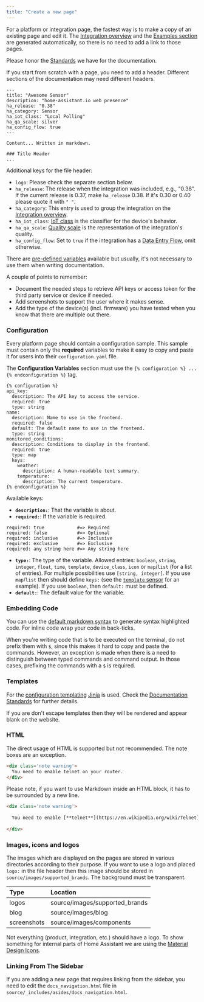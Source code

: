 ```yaml
---
title: "Create a new page"
---
```


For a platform or integration page, the fastest way is to make a copy of an existing page and edit it. The [Integration overview](https://www.home-assistant.io/components/) and the [Examples section](https://www.home-assistant.io/cookbook/) are generated automatically, so there is no need to add a link to those pages.

Please honor the [Standards](documentation_standards.md) we have for the documentation.

If you start from scratch with a page, you need to add a header. Different sections of the documentation may need different headers.

```text
---
title: "Awesome Sensor"
description: "home-assistant.io web presence"
ha_release: "0.38"
ha_category: Sensor
ha_iot_class: "Local Polling"
ha_qa_scale: silver
ha_config_flow: true
---

Content... Written in markdown.

### Title Header
...
```

Additional keys for the file header:

- `logo`: Please check the separate section below.
- `ha_release`: The release when the integration was included, e.g., "0.38". If the current release is 0.37, make `ha_release` 0.38. If it's 0.30 or 0.40 please quote it with `" "`.
- `ha_category`: This entry is used to group the integration on the [Integration overview](https://www.home-assistant.io/components/).
- `ha_iot_class`: [IoT class](https://www.home-assistant.io/blog/2016/02/12/classifying-the-internet-of-things) is the classifier for the device's behavior.
- `ha_qa_scale`: [Quality scale](https://www.home-assistant.io/docs/quality_scale/) is the representation of the integration's quality.
- `ha_config_flow`: Set to `true` if the integration has a [Data Entry Flow](https://developers.home-assistant.io/docs/en/data_entry_flow_index.html), omit otherwise.

There are [pre-defined variables](https://jekyllrb.com/docs/variables/) available but usually, it's not necessary to use them when writing documentation.

A couple of points to remember:

- Document the needed steps to retrieve API keys or access token for the third party service or device if needed.
- Add screenshots to support the user where it makes sense.
- Add the type of the device(s) (incl. firmware) you have tested when you know that there are multiple out there.

### Configuration

Every platform page should contain a configuration sample. This sample must contain only the **required** variables to make it easy to copy and paste it for users into their `configuration.yaml` file.

The **Configuration Variables** section must use the `{% configuration %} ... {% endconfiguration %}` tag.

```text
{% configuration %}
api_key:
  description: The API key to access the service.
  required: true
  type: string
name:
  description: Name to use in the frontend.
  required: false
  default: The default name to use in the frontend.
  type: string
monitored_conditions:
  description: Conditions to display in the frontend.
  required: true
  type: map
  keys:
    weather:
      description: A human-readable text summary.
    temperature:
      description: The current temperature.
{% endconfiguration %}
```

Available keys:

- **`description:`**: That the variable is about.
- **`required:`**: If the variable is required.

```text
required: true            #=> Required
required: false           #=> Optional
required: inclusive       #=> Inclusive
required: exclusive       #=> Exclusive
required: any string here #=> Any string here
```
- **`type:`**: The type of the variable. Allowed entries: `boolean`, `string`, `integer`, `float`, `time`, `template`, `device_class`, `icon` or `map`/`list` (for a list of entries). For multiple possibilities use `[string, integer]`. If you use `map`/`list` then should define `keys:` (see the [`template` sensor](https://www.home-assistant.io/components/sensor.template/) for an example). If you use `boolean`, then `default:` must be defined.
- **`default:`**: The default value for the variable.

### Embedding Code

You can use the [default markdown syntax](https://github.com/adam-p/markdown-here/wiki/Markdown-Cheatsheet#code) to generate syntax highlighted code. For inline code wrap your code in back-ticks. 

When you're writing code that is to be executed on the terminal, do not prefix them with `$`, since this makes it hard to copy and paste the commands. However, an exception is made when there is a need to distinguish between typed commands and command output. In those cases, prefixing the commands with a `$` is required.

### Templates

For the [configuration templating](https://www.home-assistant.io/docs/configuration/templating/) [Jinja](http://jinja.pocoo.org/) is used. Check the [Documentation Standards](documentation_standards.md) for further details.

If you are don't escape templates then they will be rendered and appear blank on the website.

### HTML

The direct usage of HTML is supported but not recommended. The note boxes are an exception.

```html
<div class='note warning'>
  You need to enable telnet on your router.
</div>
```

Please note, if you want to use Markdown inside an HTML block, it has to be surrounded by a new line.

```html
<div class='note warning'>
  
  You need to enable [**telnet**](https://en.wikipedia.org/wiki/Telnet) on your router.
  
</div>
```

### Images, icons and logos

The images which are displayed on the pages are stored in various directories according to their purpose. If you want to use a logo and placed `logo:` in the file header then this image should be stored in `source/images/supported_brands`. The background must be transparent.

| Type         | Location                                      |
| :----------- |:----------------------------------------------|
| logos        | source/images/supported_brands                |
| blog         | source/images/blog                            |
| screenshots  | source/images/components                      |

Not everything (product, integration, etc.) should have a logo. To show something for internal parts of Home Assistant we are using the [Material Design Icons](https://materialdesignicons.com/).

### Linking From The Sidebar

If you are adding a new page that requires linking from the sidebar, you need to edit the `docs_navigation.html` file in `source/_includes/asides/docs_navigation.html`.
